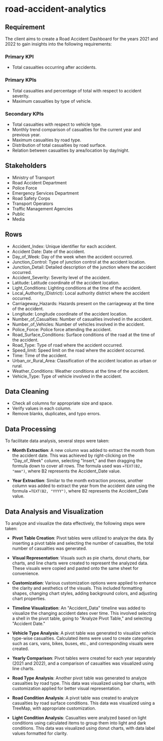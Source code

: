 # road-accident-analytics

## Requirement

The client aims to create a Road Accident Dashboard for the years 2021 and 2022 to gain insights into the following requirements:

### Primary KPI
- Total casualties occurring after accidents.

### Primary KPIs
- Total casualties and percentage of total with respect to accident severity.
- Maximum casualties by type of vehicle.

### Secondary KPIs
- Total casualties with respect to vehicle type.
- Monthly trend comparison of casualties for the current year and previous year.
- Maximum casualties by road type.
- Distribution of total casualties by road surface.
- Relation between casualties by area/location by day/night.

## Stakeholders
- Ministry of Transport
- Road Accident Department
- Police Force
- Emergency Services Department
- Road Safety Corps
- Transport Operators
- Traffic Management Agencies
- Public
- Media

## Rows

- Accident_Index: Unique identifier for each accident.
- Accident Date: Date of the accident.
- Day_of_Week: Day of the week when the accident occurred.
- Junction_Control: Type of junction control at the accident location.
- Junction_Detail: Detailed description of the junction where the accident occurred.
- Accident_Severity: Severity level of the accident.
- Latitude: Latitude coordinate of the accident location.
- Light_Conditions: Lighting conditions at the time of the accident.
- Local_Authority_(District): Local authority district where the accident occurred.
- Carriageway_Hazards: Hazards present on the carriageway at the time of the accident.
- Longitude: Longitude coordinate of the accident location.
- Number_of_Casualties: Number of casualties involved in the accident.
- Number_of_Vehicles: Number of vehicles involved in the accident.
- Police_Force: Police force attending the accident.
- Road_Surface_Conditions: Surface conditions of the road at the time of the accident.
- Road_Type: Type of road where the accident occurred.
- Speed_limit: Speed limit on the road where the accident occurred.
- Time: Time of the accident.
- Urban_or_Rural_Area: Classification of the accident location as urban or rural.
- Weather_Conditions: Weather conditions at the time of the accident.
- Vehicle_Type: Type of vehicle involved in the accident.

## Data Cleaning

- Check all columns for appropriate size and space.
- Verify values in each column.
- Remove blanks, duplicates, and typo errors.

## Data Processing

To facilitate data analysis, several steps were taken:

- **Month Extraction**: A new column was added to extract the month from the accident date. This was achieved by right-clicking on the "Day_of_Week" column, selecting "Insert," and then dragging the formula down to cover all rows. The formula used was `=TEXT(B2, "mmm")`, where B2 represents the Accident_Date value.

- **Year Extraction**: Similar to the month extraction process, another column was added to extract the year from the accident date using the formula `=TEXT(B2, "YYYY")`, where B2 represents the Accident_Date value.

## Data Analysis and Visualization

To analyze and visualize the data effectively, the following steps were taken:

- **Pivot Table Creation**: Pivot tables were utilized to analyze the data. By inserting a pivot table and selecting the number of casualties, the total number of casualties was generated.

- **Visual Representation**: Visuals such as pie charts, donut charts, bar charts, and line charts were created to represent the analyzed data. These visuals were copied and pasted onto the same sheet for convenience.

- **Customization**: Various customization options were applied to enhance the clarity and aesthetics of the visuals. This included formatting shapes, changing chart styles, adding background colors, and adjusting chart properties.

- **Timeline Visualization**: An "Accident_Data" timeline was added to visualize the changing accident dates over time. This involved selecting a shell in the pivot table, going to "Analyze Pivot Table," and selecting "Accident Date."

- **Vehicle Type Analysis**: A pivot table was generated to visualize vehicle type-wise casualties. Calculated items were used to create categories such as cars, vans, bikes, buses, etc., and corresponding visuals were created.

- **Yearly Comparison**: Pivot tables were created for each year separately (2021 and 2022), and a comparison of casualties was visualized using line charts.

- **Road Type Analysis**: Another pivot table was generated to analyze casualties by road type. This data was visualized using bar charts, with customization applied for better visual representation.

- **Road Condition Analysis**: A pivot table was created to analyze casualties by road surface conditions. This data was visualized using a TreeMap, with appropriate customization.

- **Light Condition Analysis**: Casualties were analyzed based on light conditions using calculated items to group them into light and dark conditions. This data was visualized using donut charts, with data label values formatted for clarity.
